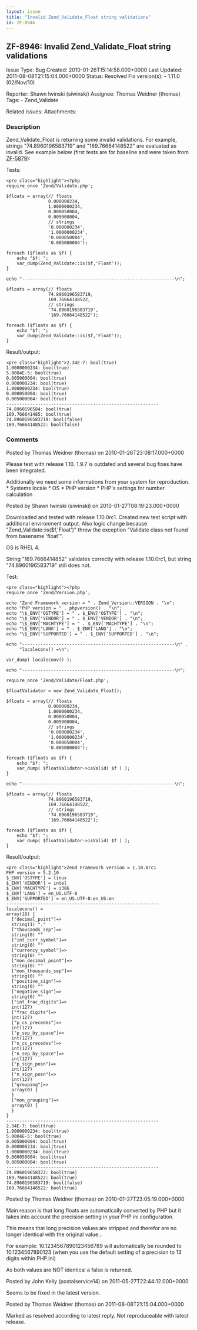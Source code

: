 ```yaml
---
layout: issue
title: "Invalid Zend_Validate_Float string validations"
id: ZF-8946
---
```


ZF-8946: Invalid Zend\_Validate\_Float string validations
---------------------------------------------------------

 Issue Type: Bug Created: 2010-01-26T15:14:58.000+0000 Last Updated: 2011-08-08T21:15:04.000+0000 Status: Resolved Fix version(s): - 1.11.0 (02/Nov/10)
 
 Reporter:  Shawn Iwinski (siwinski)  Assignee:  Thomas Weidner (thomas)  Tags: - Zend\_Validate
 
 Related issues: 
 Attachments: 
### Description

Zend\_Validate\_Float is returning some invalid validations. For example, strings "74.8960196583719" and "169.76664148522" are evaluated as invalid. See example below (first tests are for baseline and were taken from [ZF-5879](http://framework.zend.com/issues/browse/ZF-5879)):

Tests:

 
    <pre class="highlight"><?php
    require_once 'Zend/Validate.php';
    
    $floats = array(// floats
                    0.000000234,
                    1.0000000234,
                    0.000050004,
                    0.005000004,
                    // strings
                    '0.000000234',
                    '1.0000000234',
                    '0.000050004',
                    '0.005000004');
    
    foreach ($floats as $f) {
        echo "$f: ";
        var_dump(Zend_Validate::is($f,'Float'));
    }
    
    echo "----------------------------------------------------------\n";
    
    $floats = array(// floats
                    74.8960196583719,
                    169.76664148522,
                    // strings
                    '74.8960196583719',
                    '169.76664148522');
    
    foreach ($floats as $f) {
        echo "$f: ";
        var_dump(Zend_Validate::is($f,'Float'));
    }

Result/output:

 
    <pre class="highlight">2.34E-7: bool(true)
    1.0000000234: bool(true)
    5.0004E-5: bool(true)
    0.005000004: bool(true)
    0.000000234: bool(true)
    1.0000000234: bool(true)
    0.000050004: bool(true)
    0.005000004: bool(true)
    ----------------------------------------------------------
    74.8960196584: bool(true)
    169.766641485: bool(true)
    74.8960196583719: bool(false)
    169.76664148522: bool(false)

 

 

### Comments

Posted by Thomas Weidner (thomas) on 2010-01-26T23:08:17.000+0000

Please test with release 1.10. 1.9.7 is outdated and several bug fixes have been integrated.

Additionally we need some informations from your system for reproduction. \* Systems locale \* OS \* PHP version \* PHP's settings for number calculation

 

 

Posted by Shawn Iwinski (siwinski) on 2010-01-27T08:19:23.000+0000

Downloaded and tested with release 1.10.0rc1. Created new test script with additional environment output. Also logic change because "Zend\_Validate::is($f,'Float')" threw the exception "Validate class not found from basename 'float'".

OS is RHEL 4.

String "169.7666414852" validates correctly with release 1.10.0rc1, but string "74.8960196583719" still does not.

Test:

 
    <pre class="highlight"><?php
    require_once 'Zend/Version.php';
    
    echo "Zend Framework version = " . Zend_Version::VERSION . "\n";
    echo "PHP version = " . phpversion() . "\n";
    echo "\$_ENV['OSTYPE'] = " . $_ENV['OSTYPE'] . "\n";
    echo "\$_ENV['VENDOR'] = " . $_ENV['VENDOR'] . "\n";
    echo "\$_ENV['MACHTYPE'] = " . $_ENV['MACHTYPE'] . "\n";
    echo "\$_ENV['LANG'] = " . $_ENV['LANG'] . "\n";
    echo "\$_ENV['SUPPORTED'] = " . $_ENV['SUPPORTED'] . "\n";
    
    echo "----------------------------------------------------------\n" .
         "localeconv() =\n";
    
    var_dump( localeconv() );
    
    echo "----------------------------------------------------------\n";
    
    require_once 'Zend/Validate/Float.php';
    
    $floatValidator = new Zend_Validate_Float();
    
    $floats = array(// floats
                    0.000000234,
                    1.0000000234,
                    0.000050004,
                    0.005000004,
                    // strings
                    '0.000000234',
                    '1.0000000234',
                    '0.000050004',
                    '0.005000004');
    
    foreach ($floats as $f) {
        echo "$f: ";
        var_dump( $floatValidator->isValid( $f ) );
    }
    
    echo "----------------------------------------------------------\n";
    
    $floats = array(// floats
                    74.8960196583719,
                    169.76664148522,
                    // strings
                    '74.8960196583719',
                    '169.76664148522');
    
    foreach ($floats as $f) {
        echo "$f: ";
        var_dump( $floatValidator->isValid( $f ) );
    }

Result/output:

 
    <pre class="highlight">Zend Framework version = 1.10.0rc1
    PHP version = 5.2.10
    $_ENV['OSTYPE'] = linux
    $_ENV['VENDOR'] = intel
    $_ENV['MACHTYPE'] = i386
    $_ENV['LANG'] = en_US.UTF-8
    $_ENV['SUPPORTED'] = en_US.UTF-8:en_US:en
    ----------------------------------------------------------
    localeconv() =
    array(18) {
      ["decimal_point"]=>
      string(1) "."
      ["thousands_sep"]=>
      string(0) ""
      ["int_curr_symbol"]=>
      string(0) ""
      ["currency_symbol"]=>
      string(0) ""
      ["mon_decimal_point"]=>
      string(0) ""
      ["mon_thousands_sep"]=>
      string(0) ""
      ["positive_sign"]=>
      string(0) ""
      ["negative_sign"]=>
      string(0) ""
      ["int_frac_digits"]=>
      int(127)
      ["frac_digits"]=>
      int(127)
      ["p_cs_precedes"]=>
      int(127)
      ["p_sep_by_space"]=>
      int(127)
      ["n_cs_precedes"]=>
      int(127)
      ["n_sep_by_space"]=>
      int(127)
      ["p_sign_posn"]=>
      int(127)
      ["n_sign_posn"]=>
      int(127)
      ["grouping"]=>
      array(0) {
      }
      ["mon_grouping"]=>
      array(0) {
      }
    }
    ----------------------------------------------------------
    2.34E-7: bool(true)
    1.0000000234: bool(true)
    5.0004E-5: bool(true)
    0.005000004: bool(true)
    0.000000234: bool(true)
    1.0000000234: bool(true)
    0.000050004: bool(true)
    0.005000004: bool(true)
    ----------------------------------------------------------
    74.896019658372: bool(true)
    169.76664148522: bool(true)
    74.8960196583719: bool(false)
    169.76664148522: bool(true)

 

 

Posted by Thomas Weidner (thomas) on 2010-01-27T23:05:19.000+0000

Main reason is that long floats are automatically converted by PHP but it takes into account the precision setting in your PHP ini configuration.

This means that long precision values are stripped and therefor are no longer identical with the original value...

For example: 10.1234567890123456789 will automatically be rounded to 10.1234567890123 (when you use the default setting of a precision to 13 digits within PHP.ini)

As both values are NOT identical a false is returned.

 

 

Posted by John Kelly (postalservice14) on 2011-05-27T22:44:12.000+0000

Seems to be fixed in the latest version.

 

 

Posted by Thomas Weidner (thomas) on 2011-08-08T21:15:04.000+0000

Marked as resolved according to latest reply. Not reproduceable with latest release.

 

 